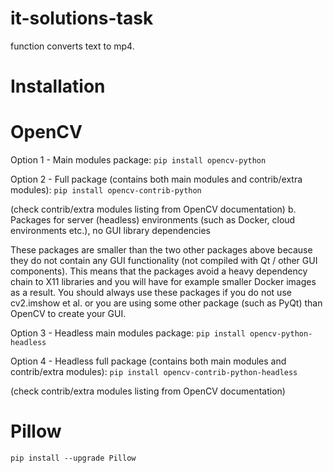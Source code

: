 # it-solutions-task
function converts text to mp4.

# Installation


# OpenCV
Option 1 - Main modules package: 
```pip install opencv-python```

Option 2 - Full package (contains both main modules and contrib/extra modules): 
```pip install opencv-contrib-python```

(check contrib/extra modules listing from OpenCV documentation)
b. Packages for server (headless) environments (such as Docker, cloud environments etc.), no GUI library dependencies

These packages are smaller than the two other packages above because they do not contain any GUI functionality (not compiled with Qt / other GUI components). This means that the packages avoid a heavy dependency chain to X11 libraries and you will have for example smaller Docker images as a result. You should always use these packages if you do not use cv2.imshow et al. or you are using some other package (such as PyQt) than OpenCV to create your GUI.

Option 3 - Headless main modules package: 
```pip install opencv-python-headless```

Option 4 - Headless full package (contains both main modules and contrib/extra modules): 
```pip install opencv-contrib-python-headless```

 (check contrib/extra modules listing from OpenCV documentation)

# Pillow
```pip install --upgrade Pillow```